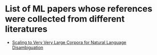 # List of ML papers whose references were collected from different literatures

* [Scaling to Very Very Large Corpora for Natural Language Disambiguation](http://ucrel.lancs.ac.uk/acl/P/P01/P01-1005.pdf)
